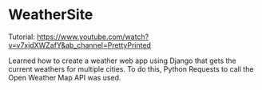 # WeatherSite

Tutorial: https://www.youtube.com/watch?v=v7xjdXWZafY&ab_channel=PrettyPrinted

Learned how to create a weather web app using Django that gets the current weathers for multiple cities. To do this, Python Requests to call the Open Weather Map API was used. 
